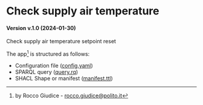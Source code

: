 [//]: # (AUTOMATICALLY GENERATED DO NOT MODIFY)

# Check supply air temperature
#### Version v.1.0 (2024-01-30)
Check supply air temperature setpoint reset

The app[^1] is structured as follows:
- Configuration file ([config.yaml](config.yaml))
- SPARQL query ([query.rq](query.rq))
- SHACL Shape or manifest ([manifest.ttl](manifest.ttl))

[^1]: by Rocco Giudice - rocco.giudice@polito.it 
